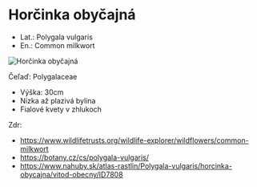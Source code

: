 # Horčinka obyčajná
- Lat.: Polygala vulgaris
- En.: Common milkwort

![Horčinka obyčajná](./miklwort.jpg "Horčinka obyčajná")

Čeľaď: Polygalaceae

- Výška: 30cm
- Nízka až plazivá bylina
- Fialové kvety v zhlukoch

Zdr:
- https://www.wildlifetrusts.org/wildlife-explorer/wildflowers/common-milkwort
- https://botany.cz/cs/polygala-vulgaris/
- https://www.nahuby.sk/atlas-rastlin/Polygala-vulgaris/horcinka-obycajna/vitod-obecny/ID7808